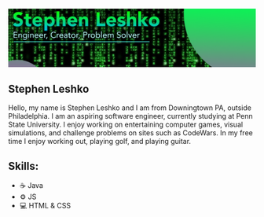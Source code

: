 
![](https://github.com/StephenLeshko/StephenLeshko/blob/main/GitHubBanner.png)
## Stephen Leshko
Hello, my name is Stephen Leshko and I am from Downingtown PA, outside Philadelphia. I am an aspiring software engineer, currently studying at Penn State University. I enjoy working on entertaining computer games, visual simulations, and challenge problems on sites such as CodeWars. In my free time I enjoy working out, playing golf, and playing guitar.

## Skills: 
* ☕ Java 
* ⚙️ JS
* 💻 HTML & CSS






